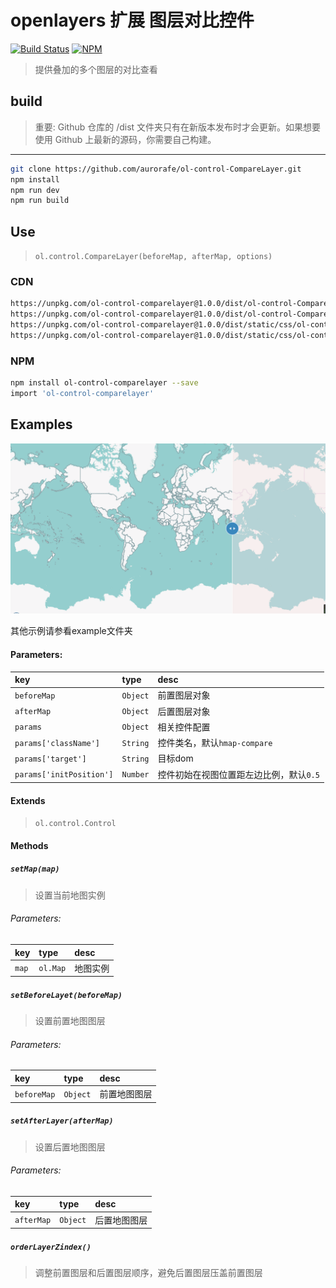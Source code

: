 # openlayers 扩展 图层对比控件

[![Build Status](https://www.travis-ci.org/aurorafe/ol-control-CompareLayer.svg?branch=master)](https://www.travis-ci.org/aurorafe/ol-control-CompareLayer)
[![NPM](https://nodei.co/npm/ol-control-comparelayer.png?downloads=true&downloadRank=true&stars=true)](https://nodei.co/npm/ol-control-comparelayer/)

> 提供叠加的多个图层的对比查看

## build

> 重要: Github 仓库的 /dist 文件夹只有在新版本发布时才会更新。如果想要使用 Github 上最新的源码，你需要自己构建。

---

```bash
git clone https://github.com/aurorafe/ol-control-CompareLayer.git
npm install
npm run dev
npm run build
```

## Use

> `ol.control.CompareLayer(beforeMap, afterMap, options)`

### CDN

```bash
https://unpkg.com/ol-control-comparelayer@1.0.0/dist/ol-control-CompareLayer.min.js
https://unpkg.com/ol-control-comparelayer@1.0.0/dist/ol-control-CompareLayer.js
https://unpkg.com/ol-control-comparelayer@1.0.0/dist/static/css/ol-control-CompareLayer.css
https://unpkg.com/ol-control-comparelayer@1.0.0/dist/static/css/ol-control-CompareLayer.min.css
```

### NPM

```bash
npm install ol-control-comparelayer --save
import 'ol-control-comparelayer'
```

## Examples

[![demo](https://raw.githubusercontent.com/aurorafe/ol-control-CompareLayer/master/asset/demo.gif)](https://codepen.io/sakitam-fdd/pen/brWPWX)

其他示例请参看example文件夹


#### Parameters:

| key | type | desc |
| :--- | :--- | :---------- |
| `beforeMap` | `Object` | 前置图层对象 |
| `afterMap` | `Object` | 后置图层对象 |
| `params` | `Object` | 相关控件配置 |
| `params['className']` | `String` | 控件类名，默认``hmap-compare``  |
| `params['target']` | `String` | 目标dom |
| `params['initPosition']` | `Number` | 控件初始在视图位置距左边比例，默认``0.5`` |

#### Extends

> `ol.control.Control`

#### Methods

##### `setMap(map)`

> 设置当前地图实例

###### Parameters:

| key | type | desc |
| :--- | :--- | :---------- |
| `map` | `ol.Map` | 地图实例 |

##### `setBeforeLayet(beforeMap)`

> 设置前置地图图层

###### Parameters:

| key | type | desc |
| :--- | :--- | :---------- |
| `beforeMap` | `Object` | 前置地图图层 |

##### `setAfterLayer(afterMap)`

> 设置后置地图图层

###### Parameters:

| key | type | desc |
| :--- | :--- | :---------- |
| `afterMap` | `Object` | 后置地图图层 |

##### `orderLayerZindex()`

> 调整前置图层和后置图层顺序，避免后置图层压盖前置图层
